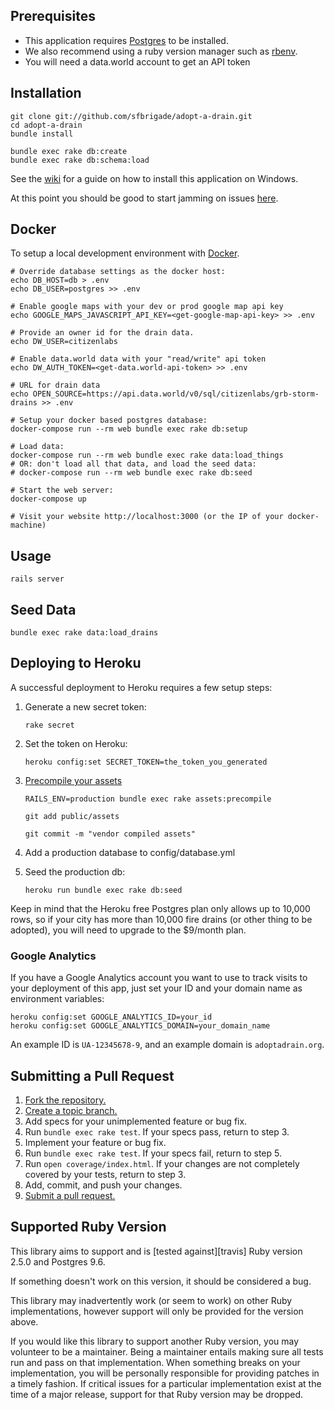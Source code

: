 ## Prerequisites
* This application requires [Postgres](http://www.postgresql.org/) to be installed.
* We also recommend using a ruby version manager such as [rbenv](https://github.com/rbenv/rbenv).
* You will need a data.world account to get an API token

## Installation

    git clone git://github.com/sfbrigade/adopt-a-drain.git
    cd adopt-a-drain
    bundle install

    bundle exec rake db:create
    bundle exec rake db:schema:load

See the [wiki](https://github.com/citizenlabsgr/adopt-a-drain/wiki/Windows-Development-Environment) for a guide on how to install this application on Windows.

At this point you should be good to start jamming on issues [here](https://github.com/citizenlabsgr/adopt-a-drain/issues).

## Docker

To setup a local development environment with
[Docker](https://docs.docker.com/engine/installation/).

```
# Override database settings as the docker host:
echo DB_HOST=db > .env
echo DB_USER=postgres >> .env

# Enable google maps with your dev or prod google map api key
echo GOOGLE_MAPS_JAVASCRIPT_API_KEY=<get-google-map-api-key> >> .env

# Provide an owner id for the drain data.
echo DW_USER=citizenlabs

# Enable data.world data with your "read/write" api token
echo DW_AUTH_TOKEN=<get-data.world-api-token> >> .env

# URL for drain data
echo OPEN_SOURCE=https://api.data.world/v0/sql/citizenlabs/grb-storm-drains >> .env

# Setup your docker based postgres database:
docker-compose run --rm web bundle exec rake db:setup

# Load data:
docker-compose run --rm web bundle exec rake data:load_things
# OR: don't load all that data, and load the seed data:
# docker-compose run --rm web bundle exec rake db:seed

# Start the web server:
docker-compose up

# Visit your website http://localhost:3000 (or the IP of your docker-machine)
```

## Usage
    rails server

## Seed Data
    bundle exec rake data:load_drains

## Deploying to Heroku
A successful deployment to Heroku requires a few setup steps:

1. Generate a new secret token:

    ```
    rake secret
    ```

2. Set the token on Heroku:

    ```
    heroku config:set SECRET_TOKEN=the_token_you_generated
    ```

3. [Precompile your assets](https://devcenter.heroku.com/articles/rails3x-asset-pipeline-cedar)

    ```
    RAILS_ENV=production bundle exec rake assets:precompile

    git add public/assets

    git commit -m "vendor compiled assets"
    ```

4. Add a production database to config/database.yml

5. Seed the production db:

    `heroku run bundle exec rake db:seed`

Keep in mind that the Heroku free Postgres plan only allows up to 10,000 rows,
so if your city has more than 10,000 fire drains (or other thing to be
adopted), you will need to upgrade to the $9/month plan.

### Google Analytics
If you have a Google Analytics account you want to use to track visits to your
deployment of this app, just set your ID and your domain name as environment
variables:

    heroku config:set GOOGLE_ANALYTICS_ID=your_id
    heroku config:set GOOGLE_ANALYTICS_DOMAIN=your_domain_name

An example ID is `UA-12345678-9`, and an example domain is `adoptadrain.org`.




## Submitting a Pull Request
1. [Fork the repository.][fork]
2. [Create a topic branch.][branch]
3. Add specs for your unimplemented feature or bug fix.
4. Run `bundle exec rake test`. If your specs pass, return to step 3.
5. Implement your feature or bug fix.
6. Run `bundle exec rake test`. If your specs fail, return to step 5.
7. Run `open coverage/index.html`. If your changes are not completely covered
   by your tests, return to step 3.
8. Add, commit, and push your changes.
9. [Submit a pull request.][pr]

[fork]: http://help.github.com/fork-a-repo/
[branch]: https://guides.github.com/introduction/flow/
[pr]: http://help.github.com/send-pull-requests/

## Supported Ruby Version
This library aims to support and is [tested against][travis] Ruby version 2.5.0
and Postgres 9.6.

If something doesn't work on this version, it should be considered a bug.

This library may inadvertently work (or seem to work) on other Ruby
implementations, however support will only be provided for the version above.

If you would like this library to support another Ruby version, you may
volunteer to be a maintainer. Being a maintainer entails making sure all tests
run and pass on that implementation. When something breaks on your
implementation, you will be personally responsible for providing patches in a
timely fashion. If critical issues for a particular implementation exist at the
time of a major release, support for that Ruby version may be dropped.
